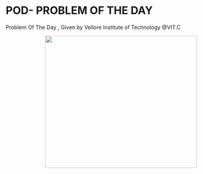 # POD- PROBLEM OF THE DAY
Problem Of The Day , Given by Vellore Institute of Technology @VIT.C

<img align="right" height="350" width="400" src="https://cdn.dribbble.com/users/2238041/screenshots/4763918/working.gif" /> </a>
